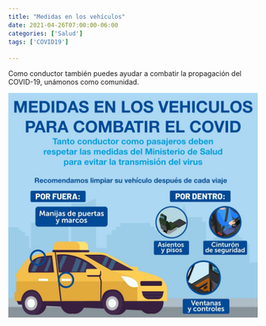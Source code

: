 ```yaml
---
title: "Medidas en los vehículos"
date: 2021-04-26T07:00:00-06:00
categories: ['Salud']
tags: ['COVID19']

---
```

Como conductor también puedes ayudar a combatir la propagación del COVID-19, unámonos como comunidad.

![Image](featuredImage.jpg)
